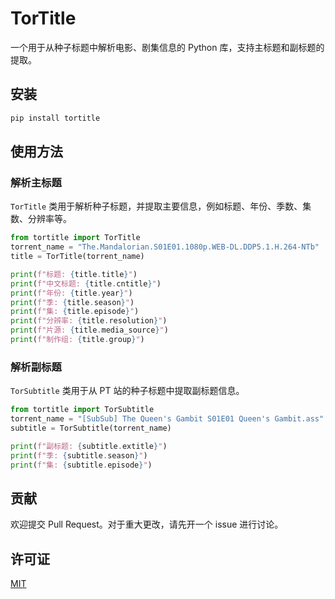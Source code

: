# TorTitle

一个用于从种⼦标题中解析电影、剧集信息的 Python 库，支持主标题和副标题的提取。

## 安装

```bash
pip install tortitle
```

## 使用方法

### 解析主标题

`TorTitle` 类用于解析种⼦标题，并提取主要信息，例如标题、年份、季数、集数、分辨率等。

```python
from tortitle import TorTitle
torrent_name = "The.Mandalorian.S01E01.1080p.WEB-DL.DDP5.1.H.264-NTb"
title = TorTitle(torrent_name)

print(f"标题: {title.title}")
print(f"中文标题: {title.cntitle}")
print(f"年份: {title.year}")
print(f"季: {title.season}")
print(f"集: {title.episode}")
print(f"分辨率: {title.resolution}")
print(f"片源: {title.media_source}")
print(f"制作组: {title.group}")
```

### 解析副标题

`TorSubtitle` 类用于从 PT 站的种⼦标题中提取副标题信息。

```python
from tortitle import TorSubtitle
torrent_name = "[SubSub] The Queen's Gambit S01E01 Queen's Gambit.ass"
subtitle = TorSubtitle(torrent_name)

print(f"副标题: {subtitle.extitle}")
print(f"季: {subtitle.season}")
print(f"集: {subtitle.episode}")
```

## 贡献

欢迎提交 Pull Request。对于重大更改，请先开一个 issue 进行讨论。

## 许可证

[MIT](https://choosealicense.com/licenses/mit/)